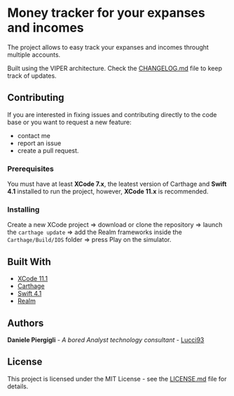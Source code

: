 # Money tracker for your expanses and incomes

The project allows to easy track your expanses and incomes throught multiple accounts.

Built using the VIPER architecture.
Check the [CHANGELOG.md](CHANGELOG.md) file to keep track of updates.

## Contributing

If you are interested in fixing issues and contributing directly to the code base or you want to request a new feature:

* contact me
* report an issue
* create a pull request.

### Prerequisites

You must have at least **XCode 7.x**, the leatest version of Carthage and **Swift 4.1** installed to run the project, however, **XCode 11.x** is recommended.

### Installing

Create a new XCode project => download or clone the repository => launch the `carthage update` => add the Realm frameworks inside the `Carthage/Build/IOS` folder => press Play on the simulator.

<!-- ## Running the tests -->

## Built With

* [XCode 11.1](https://developer.apple.com/xcode/)
* [Carthage](https://github.com/Carthage/Carthage)
* [Swift 4.1](https://developer.apple.com/swift/)
* [Realm](https://realm.io/docs/swift/latest)

## Authors

**Daniele Piergigli** - *A bored Analyst technology consultant* - [Lucci93](https://github.com/Lucci93)

## License

This project is licensed under the MIT License - see the [LICENSE.md](LICENSE.md) file for details.
